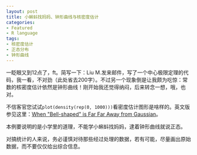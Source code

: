 ```yaml
---
layout: post
title: 小蝌蚪找妈妈、钟形曲线与核密度估计
categories:
- Featured
- R language
tags:
- 核密度估计
- 正态分布
- 钟形曲线
---
```


一眨眼又到12点了，ft。简写一下：Liu M.发来邮件，写了一个中心极限定理的代码，我一看，不对劲（此处省去200字）。不过另一个现象倒是让我颇为吃惊：常数的核密度估计依然是钟形曲线！刚开始我还觉得纳闷，后来转念一想，哦，也对。

不信客官您试试`plot(density(rep(0, 1000)))`看密度估计图形是啥样的。英文版参见这里：[When "Bell-shaped" is Far Far Away from Gaussian](../en/post/58.htm)。

本例要说明的是小学里的道理，不能学小蝌蚪找妈妈，逮着钟形曲线就说正态。

对搞统计的人来说，务必谨慎对待那些经过处理的数据，若有可能，尽量画出原始数据，而不要仅仅给出综合信息。
